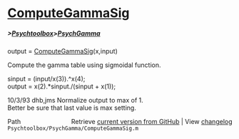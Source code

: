 # [ComputeGammaSig](ComputeGammaSig)
##### >[Psychtoolbox](Psychtoolbox)>[PsychGamma](PsychGamma)

output = [ComputeGammaSig](ComputeGammaSig)(x,input)  
  
Compute the gamma table using sigmoidal function.  
  
sinput = (input/x(3)).^x(4);  
output = x(2).\*sinput./(sinput + x(1));  
  
10/3/93  dhb,jms  Normalize output to max of 1.  
                  Better be sure that last value is max setting.  




<div class="code_header" style="text-align:right;">
  <span style="float:left;">Path&nbsp;&nbsp;</span> <span class="counter">Retrieve <a href=
  "https://raw.github.com/Psychtoolbox-3/Psychtoolbox-3/beta/Psychtoolbox/PsychGamma/ComputeGammaSig.m">current version from GitHub</a> | View <a href=
  "https://github.com/Psychtoolbox-3/Psychtoolbox-3/commits/beta/Psychtoolbox/PsychGamma/ComputeGammaSig.m">changelog</a></span>
</div>
<div class="code">
  <code>Psychtoolbox/PsychGamma/ComputeGammaSig.m</code>
</div>

